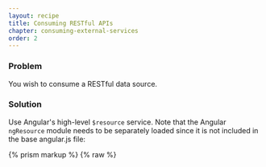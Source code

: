 ```yaml
---
layout: recipe
title: Consuming RESTful APIs
chapter: consuming-external-services
order: 2
---
```


### Problem
You wish to consume a RESTful data source.

### Solution
Use Angular's high-level `$resource` service. Note that the Angular `ngResource` module needs to be separately loaded since it is not included in the base angular.js file:

{% prism markup %}
{% raw %}
<script src="angular-resource.js">
{% endraw %}
{% endprism %}

Let us now start by defining the application module and our `Post` model as an Angular service:

{% prism javascript %}
var app = angular.module('myApp', ['ngResource']);

app.factory("Post", function($resource) {
  return $resource("/api/posts/:id");
});
{% endprism %}

Now we can use our service to retrieve a list of posts inside a controller (example: HTTP GET /api/posts):

{% prism javascript %}
app.controller("PostIndexCtrl", function($scope, Post) {
  Post.query(function(data) {
    $scope.posts = data;
  });
});
{% endprism %}

Or a specific post by `id` (example: HTTP GET /api/posts/1):

{% prism javascript %}
app.controller("PostShowCtrl", function($scope, Post) {
  Post.get({ id: 1 }, function(data) {
    $scope.post = data;
  });
});
{% endprism %}

We can create a new post using save (example: HTTP POST /api/posts):

{% prism javascript %}
Post.save(data);
{% endprism %}

And we can delete a specific post by `id` (example: DELETE /api/posts/1):

{% prism javascript %}
Post.delete({ id: id });
{% endprism %}

The complete example code is based on Brian Ford's [angular-express-seed](https://github.com/btford/angular-express-seed) and uses the [Express](http://expressjs.com/) framework.

You can find the complete example on [github](https://github.com/fdietz/recipes-with-angular-js-examples/tree/master/chapter5/recipe2).

### Discussion
Following some conventions simplifies our code quite a bit. We define the `$resource` by passing the URL schema only. This gives us a handful of nice methods including `query`, `get`, `save`, `remove` and `delete` to work with our resource. In the example above we implement several controllers to cover the typical use cases. The `get` and `query` methods expect three arguments, the request parameters, the success and the error callback. The `save` method expects four arguments, the request parameters, the POST data, the success and the error callback.

The `$resource` service currently does not support promises and therefore has a distinctly different interface to the `$http` service. But we don't have to wait very long for it, since work has already started in the 1.1 development branch to introduce promise support for the `$resource` service!

The returned object of a `$resource` query or get function is a `$resource` instance which provides `$save`, `$remove` and `$delete` methods. This allows you to easily fetch a resource and update it as in the following example:

{% prism javascript %}
var post = Post.get({ id: 1 }, function() {
  post.title = "My new title";
  post.$save();
});
{% endprism %}

It is important to notice that the `get` call immediately returns an empty reference - in our case the `post` variable. Once the data is returned from the server the existing reference is populated and we can change our post title and use the `$save` method conveniently.

Note that having an empty reference means that our post will not be rendered in the template. Once the data is returned though, the view automatically re-renders itself showing the new data.

#### Configuration

What if your response of posts is not an array but a more complex json? This typically results in the following error:

    TypeError: Object #<Resource> has no method 'push'

Angular seems to expect your service to return a JSON array. Have a look at the following JSON example, which wraps a `posts` array in a JSON object:

    {
      "posts": [
        {
          "id"    : 1,
          "title" : "title 1"
        },
        {
          "id": 2,
          "title" : "title 2"
        }
      ]
    }

In this case you have to change the `$resource` definition accordingly.

{% prism javascript %}
app.factory("Post", function($resource) {
  return $resource("/api/posts/:id", {}, {
    query: { method: "GET", isArray: false }
  });
});

app.controller("PostIndexCtrl", function($scope, Post) {
  Post.query(function(data) {
    $scope.posts = data.posts;
  });
});
{% endprism %}

We only change the configuration of the `query` action to not expect an array by setting the `isArray` attribute to `false`. Then in our controller we can directly access `data.posts`.

It is generally good practice to encapsulate your model and `$resource` usage in an Angular service module and inject that in your controller. This way you can easily reuse the same model in different controllers and test it more easily.
